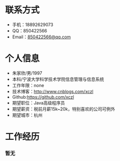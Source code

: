 # 联系方式
- 手机：18892629073
- QQ：850422566
- Email：850422566@qq.com

# 个人信息

- 朱家欣/男/1997
- 本科/宁波大学科学技术学院信息管理与信息系统
- 工作年限：none
- 技术博客：http://www.cnblogs.com/xczl
- Github:https://github.com/xczl
- 期望职位：Java高级程序员
- 期望薪资：税前月薪15k~20k，特别喜欢的公司可例外
- 期望城市：杭州

# 工作经历

### 暂无